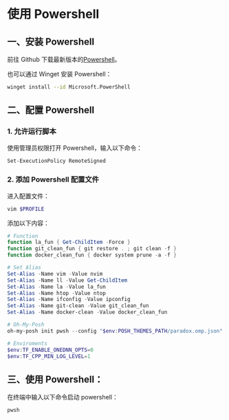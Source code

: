 # 使用 Powershell

## 一、安装 Powershell

前往 Github 下载最新版本的[Powershell](https://github.com/PowerShell/PowerShell)。

也可以通过 Winget 安装 Powershell：

```sh
winget install --id Microsoft.PowerShell
```

## 二、配置 Powershell

### 1. 允许运行脚本

使用管理员权限打开 Powershell，输入以下命令：

```sh
Set-ExecutionPolicy RemoteSigned
```

### 2. 添加 Powershell 配置文件

进入配置文件：

```sh
vim $PROFILE
```

添加以下内容：

```ps1
# Function
function la_fun { Get-ChildItem -Force }
function git_clean_fun { git restore . ; git clean -f }
function docker_clean_fun { docker system prune -a -f }

# Set Alias
Set-Alias -Name vim -Value nvim
Set-Alias -Name ll -Value Get-ChildItem
Set-Alias -Name la -Value la_fun
Set-Alias -Name htop -Value ntop
Set-Alias -Name ifconfig -Value ipconfig
Set-Alias -Name git-clean -Value git_clean_fun
Set-Alias -Name docker-clean -Value docker_clean_fun

# Oh-My-Posh
oh-my-posh init pwsh --config "$env:POSH_THEMES_PATH/paradox.omp.json" | Invoke-Expression

# Enviroments
$env:TF_ENABLE_ONEDNN_OPTS=0
$env:TF_CPP_MIN_LOG_LEVEL=1
```

## 三、使用 Powershell：

在终端中输入以下命令启动 powershell：

```sh
pwsh
```
